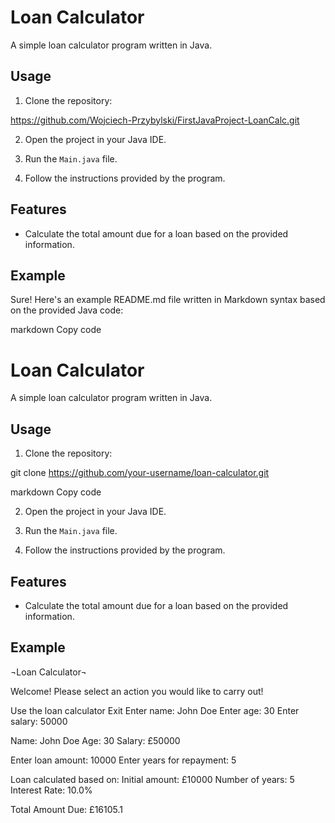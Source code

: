 # Loan Calculator

A simple loan calculator program written in Java.

## Usage

1. Clone the repository:

https://github.com/Wojciech-Przybylski/FirstJavaProject-LoanCalc.git

2. Open the project in your Java IDE.

3. Run the `Main.java` file.

4. Follow the instructions provided by the program.

## Features

- Calculate the total amount due for a loan based on the provided information.

## Example


Sure! Here's an example README.md file written in Markdown syntax based on the provided Java code:

markdown
Copy code
# Loan Calculator

A simple loan calculator program written in Java.

## Usage

1. Clone the repository:

git clone https://github.com/your-username/loan-calculator.git

markdown
Copy code

2. Open the project in your Java IDE.

3. Run the `Main.java` file.

4. Follow the instructions provided by the program.

## Features

- Calculate the total amount due for a loan based on the provided information.

## Example

¬Loan Calculator¬

Welcome! Please select an action you would like to carry out!

Use the loan calculator
Exit
Enter name: John Doe
Enter age: 30
Enter salary: 50000

Name: John Doe
Age: 30
Salary: £50000

Enter loan amount: 10000
Enter years for repayment: 5

Loan calculated based on:
Initial amount: £10000
Number of years: 5
Interest Rate: 10.0%

Total Amount Due: £16105.1
